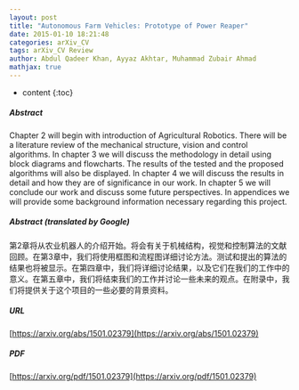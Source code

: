 ```yaml
---
layout: post
title: "Autonomous Farm Vehicles: Prototype of Power Reaper"
date: 2015-01-10 18:21:48
categories: arXiv_CV
tags: arXiv_CV Review
author: Abdul Qadeer Khan, Ayyaz Akhtar, Muhammad Zubair Ahmad
mathjax: true
---
```


* content
{:toc}

##### Abstract
Chapter 2 will begin with introduction of Agricultural Robotics. There will be a literature review of the mechanical structure, vision and control algorithms. In chapter 3 we will discuss the methodology in detail using block diagrams and flowcharts. The results of the tested and the proposed algorithms will also be displayed. In chapter 4 we will discuss the results in detail and how they are of significance in our work. In chapter 5 we will conclude our work and discuss some future perspectives. In appendices we will provide some background information necessary regarding this project.

##### Abstract (translated by Google)
第2章将从农业机器人的介绍开始。将会有关于机械结构，视觉和控制算法的文献回顾。在第3章中，我们将使用框图和流程图详细讨论方法。测试和提出的算法的结果也将被显示。在第四章中，我们将详细讨论结果，以及它们在我们的工作中的意义。在第五章中，我们将结束我们的工作并讨论一些未来的观点。在附录中，我们将提供关于这个项目的一些必要的背景资料。

##### URL
[https://arxiv.org/abs/1501.02379](https://arxiv.org/abs/1501.02379)

##### PDF
[https://arxiv.org/pdf/1501.02379](https://arxiv.org/pdf/1501.02379)

